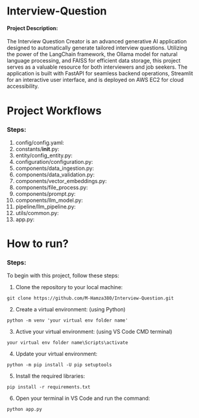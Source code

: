 # Interview-Question

#### Project Description:

The Interview Question Creator is an advanced generative AI application designed to automatically generate tailored interview questions. Utilizing the power of the LangChain framework, the Ollama model for natural language processing, and FAISS for efficient data storage, this project serves as a valuable resource for both interviewers and job seekers. The application is built with FastAPI for seamless backend operations, Streamlit for an interactive user interface, and is deployed on AWS EC2 for cloud accessibility.

# Project Workflows

### Steps:

1. config/config.yaml:
2. constants/__init__.py:
3. entity/config_entity.py:
4. configuration/configuration.py:
5. components/data_ingestion.py:
6. components/data_validation.py:
7. components/vector_embeddings.py:
8. components/file_process.py:
9. components/prompt.py:
10. components/llm_model.py:
11. pipeline/llm_pipeline.py:
12. utils/common.py:
13. app.py:

# How to run?

### Steps:

To begin with this project, follow these steps:

1. Clone the repository to your local machine:

```
git clone https://github.com/M-Hamza380/Interview-Question.git
```

2. Create a virtual environment: (using Python)

```
python -m venv 'your virtual env folder name'
```

3. Active your virtual environment: (using VS Code CMD terminal)

```
your virtual env folder name\Scripts\activate
```

4. Update your virtual environment:

```
python -m pip install -U pip setuptools
```

5. Install the required libraries:

```
pip install -r requirements.txt
```

6. Open your terminal in VS Code and run the command:

```
python app.py
```

